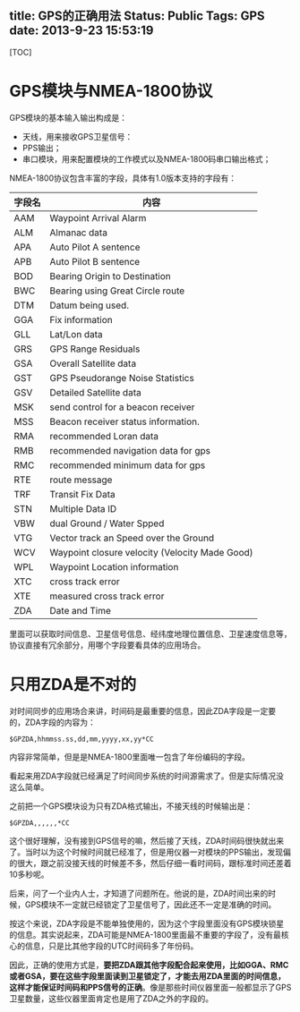 title: GPS的正确用法
Status: Public
Tags: GPS 
date: 2013-9-23 15:53:19
---

[TOC]

# GPS模块与NMEA-1800协议

GPS模块的基本输入输出构成是：

- 天线，用来接收GPS卫星信号：
- PPS输出；
- 串口模块，用来配置模块的工作模式以及NMEA-1800码串口输出格式；

<!--more-->

NMEA-1800协议包含丰富的字段，具体有1.0版本支持的字段有：

字段名|内容
---|---
AAM|Waypoint Arrival Alarm 
ALM|Almanac data 
APA|Auto Pilot A sentence 
APB|Auto Pilot B sentence 
BOD|Bearing Origin to Destination 
BWC|Bearing using Great Circle route 
DTM|Datum being used. 
GGA|Fix information 
GLL|Lat/Lon data 
GRS|GPS Range Residuals 
GSA|Overall Satellite data 
GST|GPS Pseudorange Noise Statistics 
GSV|Detailed Satellite data 
MSK|send control for a beacon receiver 
MSS|Beacon receiver status information. 
RMA|recommended Loran data 
RMB|recommended navigation data for gps 
RMC|recommended minimum data for gps 
RTE|route message 
TRF|Transit Fix Data 
STN|Multiple Data ID 
VBW|dual Ground / Water Spped 
VTG|Vector track an Speed over the Ground 
WCV|Waypoint closure velocity (Velocity Made Good) 
WPL|Waypoint Location information 
XTC|cross track error 
XTE|measured cross track error 
ZDA|Date and Time

里面可以获取时间信息、卫星信号信息、经纬度地理位置信息、卫星速度信息等，协议直接有冗余部分，用哪个字段要看具体的应用场合。

# 只用ZDA是不对的

对时间同步的应用场合来讲，时间码是最重要的信息，因此ZDA字段是一定要的，ZDA字段的内容为：

	$GPZDA,hhmmss.ss,dd,mm,yyyy,xx,yy*CC
内容非常简单，但是是NMEA-1800里面唯一包含了年份编码的字段。

看起来用ZDA字段就已经满足了时间同步系统的时间源需求了。但是实际情况没这么简单。

之前把一个GPS模块设为只有ZDA格式输出，不接天线的时候输出是：

	$GPZDA,,,,,,*CC
这个很好理解，没有接到GPS信号的嘛，然后接了天线，ZDA时间码很快就出来了。当时以为这个时候时间就已经准了，但是用仪器一对模块的PPS输出，发现偏的很大，跟之前没接天线的时候差不多，然后仔细一看时间码，跟标准时间还差着10多秒呢。

后来，问了一个业内人士，才知道了问题所在。他说的是，ZDA时间出来的时候，GPS模块不一定就已经锁定了卫星信号了，因此还不一定是准确的时间。

按这个来说，ZDA字段是不能单独使用的，因为这个字段里面没有GPS模块锁星的信息。其实说起来，ZDA可能是NMEA-1800里面最不重要的字段了，没有最核心的信息，只是比其他字段的UTC时间码多了年份码。

因此，正确的使用方式是，**要把ZDA跟其他字段配合起来使用，比如GGA、RMC或者GSA，要在这些字段里面读到卫星锁定了，才能去用ZDA里面的时间信息，这样才能保证时间码和PPS信号的正确**。像是那些时间仪器里面一般都显示了GPS卫星数量，这些仪器里面肯定也是用了ZDA之外的字段的。

